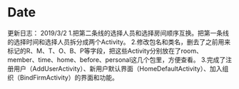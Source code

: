 # Date
更新日志：
2019/3/2 
1.把第二条线的选择人员和选择房间顺序互换。把第一条线的选择时间和选择人员拆分成两个Activity。
2.修改包名和类名，删去了之前用来标记的R、M、T、O、B、P等字段，把这些Activity分别放在了room、member、time、home、before、personal这几个包里，方便查看。
3.完成了注册用户（AddUserActivity）、新用户默认界面（HomeDefaultActivity）、加入组织（BindFirmActivity）的界面和功能。
